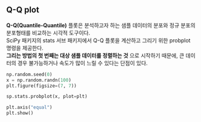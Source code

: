 ## Q-Q plot

**Q-Q(Quantile-Quantile)** 플롯은 분석하고자 하는 샘플 데이터의 분포와 정규 분포의 분포형태를 비교하는 시각적 도구이다.
<br>
SciPy 패키지의 stats 서브 패키지에서 Q-Q 플롯을 계산하고 그리기 위한 probplot 명령을 제공한다.
<br>
**그리는 방법의 첫 번째는 대상 샘플 데이터를 정렬하는 것** 으로 시작하기 때문에, 큰 데이터의 경우 불가능하거나 속도가 많이 느릴 수 있다는 단점이 있다.

```python
np.random.seed(0)
x = np.random.randn(100)
plt.figure(figsize=(7, 7))

sp.stats.probplot(x, plot=plt)

plt.axis("equal")
plt.show()
```

